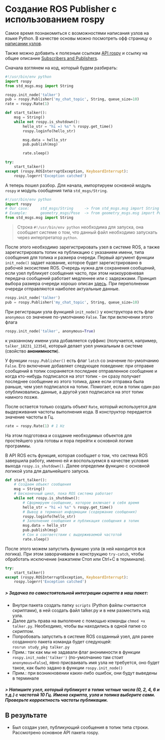 # Создание ROS Publisher с использованием rospy

Самое время познакомиться с возможностями написания узлов на языке Python. В качестве основы можно посмотреть офф страницу о [написании узлов](http://wiki.ros.org/rospy_tutorials/Tutorials/WritingPublisherSubscriber).

Также можно добавить к полезным ссылкам [API rospy](http://docs.ros.org/api/rospy/html/) и ссылку на общее описание [Subscribers and Publishers](http://wiki.ros.org/rospy/Overview/Publishers%20and%20Subscribers).

Сначала взглянем на код, который будем разбирать:
```python
#!/usr/bin/env python
import rospy
from std_msgs.msg import String

rospy.init_node('talker')
pub = rospy.Publisher('my_chat_topic', String, queue_size=10)
rate = rospy.Rate(1)

def start_talker():
    msg = String()
    while not rospy.is_shutdown():
        hello_str = "hi =) %s" % rospy.get_time()
        rospy.loginfo(hello_str)

        msg.data = hello_str
        pub.publish(msg)

        rate.sleep()

try:
    start_talker()
except (rospy.ROSInterruptException, KeyboardInterrupt):
    rospy.logerr('Exception catched')
```

А теперь пошел разбор. Для начала, импортируем основной модуль `rospy` и модуль сообщения типа `std_msgs/String`. 
```python
#!/usr/bin/env python
import rospy
# Our case:     std_msgs/String     -> from std_msgs.msg import String
# Example:      geometry_msgs/Pose  -> from geometry_msgs.msg import Pose
from std_msgs.msg import String
```
> Строка `#!/usr/bin/env python` необходима для запуска, она сообщает системе о том, что данный файл необходимо запускать через интерпретатор `python`. 

После этого необходимо зарегистрировать узел в системе ROS, а также зарегистрировать топик на публикацию с указанием имени, типа сообщения для топика и размера очереди.
Первый аргумент функции `init_node()` задает название, которое будет зарегистрировано в рабочей экосистеме ROS.
Очередь нужна для сохранения сообщений, если узел публикует сообщения часто, при этом низкоуровневая передача сообщений работает медленнее или с задержками. Принцип выбора размера очереди хорошо описан [здесь](http://wiki.ros.org/rospy/Overview/Publishers%20and%20Subscribers). При переполнении очереди отправляются наиболее актуальные данные.
```python
rospy.init_node('talker')
pub = rospy.Publisher('my_chat_topic', String, queue_size=10)
```

При регистрации узла функцией `init_node()` у конструктора есть флаг `anonymous` со значение по-умолчанию `False`. Так при включении этого флага
```python
rospy.init_node('talker', anonymous=True)
```
к указанному имени узла добавляется суффикс (получается, например, `talker_18231_12354`), который делает узел уникальным в системе (свойство __анонимности__).

У функции `rospy.Publisher()` есть флаг `latch` со значение по-умолчанию `False`. Его включение добавляет следующее поведение: при отправке сообщений в топик сохраняется последнее отправленное сообщение и когда кто-нибудь подписался на этот топик - он сразу получает последнее сообщение из этого топика, даже если отправка была раньше, чем узел подписался на топик. Помогает, если в топик один раз опубликовались данные, а другой узел подписался на этот топик намного позже.

После остается только создать объект `Rate`, который используется для выдерживания частоты выполнения кода. В конструктор передается значение частоты в Гц.
```python
rate = rospy.Rate(1) # 1 Hz
```

На этом подготовка и создание необходимых объектов для простейшего узла готовы и пора перейти к основной логике программы.

В API ROS есть функция, которая сообщает о том, что система ROS завершила работу, именно ей и воспользуемся в качестве условия выхода `rospy.is_shutdown()`. Далее определим функцию с основной логикой узла для дальнейшего запуска.
```python
def start_talker():
    # Создаем объект сообщения
    msg = String()
    # Бесконечный цикл, пока ROS система работает
    while not rospy.is_shutdown():
        # Сформируем сообщение, которое включает в себя время
        hello_str = "hi =) %s" % rospy.get_time()
        # Вывод в терминал информации (содержание сообщения)
        rospy.loginfo(hello_str)
        # Заполнение сообщения и публикация сообщения в топик
        msg.data = hello_str
        pub.publish(msg)
        # Сон в соответствии с выдерживаемой частотой
        rate.sleep()
```

После этого можем запустить функцию узла (в ней находится вся логика). При этом заворачиваем в конструкцию `try-catch`, чтобы обработать исключение (нажатием Стоп или Ctrl+C в терминале). 
```python
try:
    start_talker()
except (rospy.ROSInterruptException, KeyboardInterrupt):
    rospy.logerr('Exception catched')
```


##### > Задачка по самостоятельной интеграции скрипта в наш пакет:
- Внутри пакета создать папку `scripts` (Python файлы считаются скриптами), в ней создать файл talker.py и в нем разместить код узла.
- Далее дать права на выполение с помощью команды `chmod +x talker.py`. Необходимо, чтобы вы находились в одной папке со скриптом.
- Попробовать запустить в системе ROS созданный узел, для ранее созданного пакета команда будет следующей:  
`rosrun study_pkg talker.py`
- Прим.: так как мы не задавали флаг анонимности в функции `rospy.init_node('talker')` (по-умолчанию там стоит `anonymous=False`), явно присваивать имя узла не требуется, оно будет такое, как было задано в функции `rospy.init_node()`
- Прим.: при возникновении каких-либо ошибок, они будут выведены в терминале 

##### > Напишите узел, который публикует в топик четные числа (0, 2, 4, 6 и т.д.) с частотой 10 Гц. Имена скрипта, узла и топика выберите сами. Проверьте корректность частоты публикации.

## В результате
- Был создан узел, публикующий сообщения в топик типа строки. Рассмотрено основное API пакета rospy.
